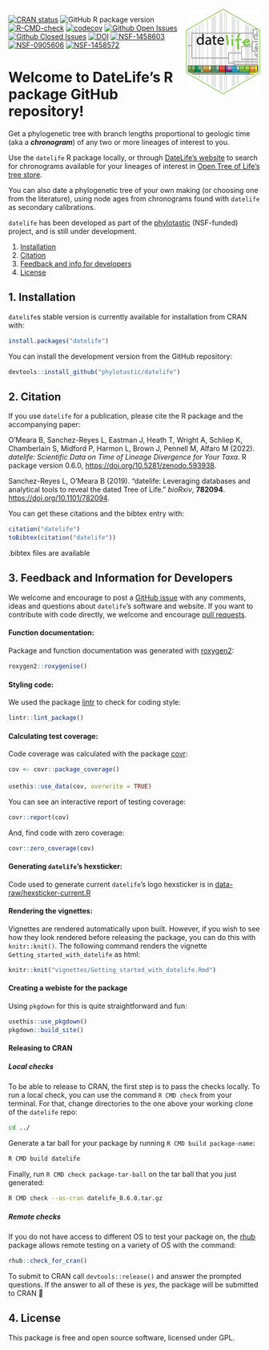 
<!-- README.md is generated from README.Rmd. Please edit THIS file -->

<img src='man/figures/datelife-hexsticker-ai.png' align='right' style='width:150px' />

<!-- badges: start -->

<!-- [![R build status](https://github.com/phylotastic/datelife/workflows/R-CMD-check/badge.svg)](https://github.com/phylotastic/datelife/actions) -->

[![CRAN
status](https://www.r-pkg.org/badges/version/datelife)](https://CRAN.R-project.org/package=datelife)
![GitHub R package
version](https://img.shields.io/github/r-package/v/phylotastic/datelife?color=green)
[![R-CMD-check](https://github.com/phylotastic/datelife/workflows/R-CMD-check/badge.svg)](https://github.com/phylotastic/datelife/actions)
[![codecov](https://codecov.io/gh/phylotastic/datelife/branch/master/graph/badge.svg)](https://app.codecov.io/gh/phylotastic/datelife)
[![Github Open
Issues](https://img.shields.io/github/issues-raw/phylotastic/datelife.svg)](https://github.com/phylotastic/datelife/issues)
[![Github Closed
Issues](https://img.shields.io/github/issues-closed-raw/phylotastic/datelife.svg)](https://github.com/phylotastic/datelife/issues?q=is%3Aissue+is%3Aclosed)
[![DOI](https://zenodo.org/badge/23036/phylotastic/datelife.svg)](https://zenodo.org/badge/latestdoi/23036/phylotastic/datelife)
[![NSF-1458603](https://img.shields.io/badge/NSF-1458603-white.svg)](https://nsf.gov/awardsearch/showAward?AWD_ID=1458603)
[![NSF-0905606](https://img.shields.io/badge/NSF-0905606-white.svg)](https://nsf.gov/awardsearch/showAward?AWD_ID=0905606)
[![NSF-1458572](https://img.shields.io/badge/NSF-1458572-white.svg)](https://nsf.gov/awardsearch/showAward?AWD_ID=1458572)
<!-- badges: end -->

# Welcome to DateLife’s R package GitHub repository\!

Get a phylogenetic tree with branch lengths proportional to geologic
time (aka a ***chronogram***) of any two or more lineages of interest to
you.

Use the `datelife` R package locally, or through [DateLife’s
website](http://datelife.opentreeoflife.org/query/) to search for
chronograms available for your lineages of interest in [Open Tree of
Life’s tree store](https://tree.opentreeoflife.org/curator).

You can also date a phylogenetic tree of your own making (or choosing
one from the literature), using node ages from chronograms found with
`datelife` as secondary calibrations.

`datelife` has been developed as part of the
[phylotastic](http://phylotastic.org/) (NSF-funded) project, and is
still under development.

1.  [Installation](#installation)
2.  [Citation](#citation)
3.  [Feedback and info for developers](#feedback)
4.  [License](#license)

## 1\. Installation

`datelife`s stable version is currently available for installation from
CRAN with:

``` r
install.packages("datelife")
```

You can install the development version from the GitHub repository:

``` r
devtools::install_github("phylotastic/datelife")
```

## 2\. Citation

If you use `datelife` for a publication, please cite the R package and
the accompanying paper:

<p>

O’Meara B, Sanchez-Reyes L, Eastman J, Heath T, Wright A, Schliep K,
Chamberlain S, Midford P, Harmon L, Brown J, Pennell M, Alfaro M (2022).
<em>datelife: Scientific Data on Time of Lineage Divergence for Your
Taxa</em>. R package version 0.6.0,
<a href="https://doi.org/10.5281/zenodo.593938">https://doi.org/10.5281/zenodo.593938</a>.

</p>

<p>

Sanchez-Reyes L, O’Meara B (2019). “datelife: Leveraging databases and
analytical tools to reveal the dated Tree of Life.” <em>bioRxiv</em>,
<b>782094</b>.
<a href="https://doi.org/10.1101/782094">https://doi.org/10.1101/782094</a>.

</p>

You can get these citations and the bibtex entry with:

``` r
citation("datelife")
toBibtex(citation("datelife"))
```

.bibtex files are available

## 3\. Feedback and Information for Developers

We welcome and encourage to post a [GitHub
issue](https://github.com/phylotastic/datelife/issues/new) with any
comments, ideas and questions about `datelife`’s software and website.
If you want to contribute with code directly, we welcome and encourage
[pull requests](https://github.com/phylotastic/datelife/pulls).

#### Function documentation:

Package and function documentation was generated with
[roxygen2](https://CRAN.R-project.org/package=roxygen2):

``` r
roxygen2::roxygenise()
```

#### Styling code:

We used the package [lintr](https://CRAN.R-project.org/package=lintr) to
check for coding style:

``` r
lintr::lint_package()
```

#### Calculating test coverage:

Code coverage was calculated with the package
[covr](https://CRAN.R-project.org/package=covr):

``` r
cov <- covr::package_coverage()

usethis::use_data(cov, overwrite = TRUE)
```

You can see an interactive report of testing coverage:

``` r
covr::report(cov)
```

And, find code with zero coverage:

``` r
covr::zero_coverage(cov)
```

#### Generating `datelife`’s hexsticker:

Code used to generate current `datelife`’s logo hexsticker is in
[data-raw/hexsticker-current.R](https://github.com/phylotastic/datelife/blob/master/data-raw/hexsticker-current.R)

#### Rendering the vignettes:

Vignettes are rendered automatically upon built. However, if you wish to
see how they look rendered before releasing the package, you can do this
with `knitr::knit()`. The following command renders the vignette
`Getting_started_with_datelife` as html:

``` r
knitr::knit("vignettes/Getting_started_with_datelife.Rmd")
```

#### Creating a webiste for the package

Using `pkgdown` for this is quite straightforward and fun:

``` r
usethis::use_pkgdown()
pkgdown::build_site()
```

#### Releasing to CRAN

##### Local checks

To be able to release to CRAN, the first step is to pass the checks
locally. To run a local check, you can use the command `R CMD check`
from your terminal. For that, change directories to the one above your
working clone of the `datelife` repo:

``` bash
cd ../
```

Generate a tar ball for your package by running `R CMD build
package-name`:

``` bash
R CMD build datelife
```

Finally, run `R CMD check package-tar-ball` on the tar ball that you
just generated:

``` bash
R CMD check --as-cran datelife_0.6.0.tar.gz
```

##### Remote checks

If you do not have access to different OS to test your package on, the
[rhub](https://CRAN.R-project.org/package=rhub) package allows remote
testing on a variety of OS with the command:

``` r
rhub::check_for_cran()
```

To submit to CRAN call `devtools::release()` and answer the prompted
questions. If the answer to all of these is *yes*, the package will be
submitted to CRAN :rocket:

## 4\. License

This package is free and open source software, licensed under GPL.
